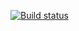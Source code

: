 [![Build status](https://ci.appveyor.com/api/projects/status/vh43pubaji95cufo?svg=true)](https://ci.appveyor.com/project/BekkerV8/patterns2)
